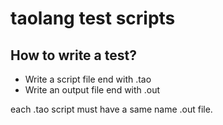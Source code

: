 # taolang test scripts

## How to write a test?

- Write a script file end with .tao
- Write an output file end with .out

each .tao script must have a same name .out file.

